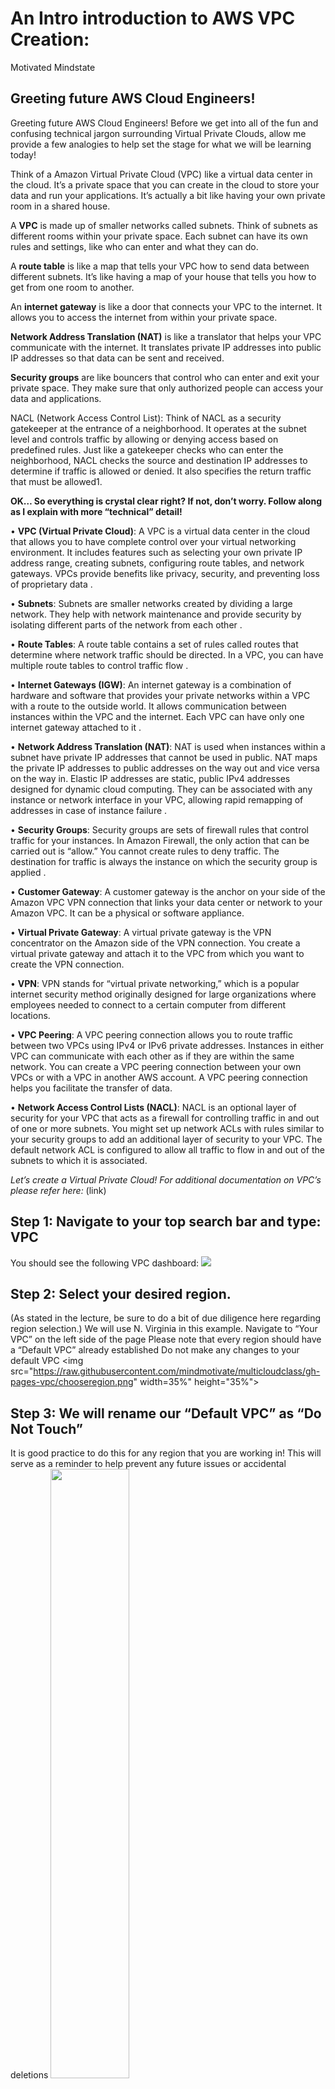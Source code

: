 # An Intro introduction to AWS VPC Creation:  

Motivated Mindstate



## Greeting future AWS Cloud Engineers! <a name="example-templates-autoscaling-full-stack-template"></a>
Greeting future AWS Cloud Engineers!
Before we get into all of the fun and confusing technical jargon surrounding Virtual Private Clouds, allow me provide a few analogies to help set the stage for what we will be learning today!

Think of a Amazon Virtual Private Cloud (VPC)  like a virtual data center in the cloud. It’s a private space that you can create in the cloud to store your data and run your applications. It’s actually a bit like having your own private room in a shared house.

A **VPC** is made up of smaller networks called subnets. Think of subnets as different rooms within your private space. Each subnet can have its own rules and settings, like who can enter and what they can do. 

A **route table** is like a map that tells your VPC how to send data between different subnets. It’s like having a map of your house that tells you how to get from one room to another.

An **internet gateway** is like a door that connects your VPC to the internet. It allows you to access the internet from within your private space.

**Network Address Translation (NAT)** is like a translator that helps your VPC communicate with the internet. It translates private IP addresses into public IP addresses so that data can be sent and received.

**Security groups** are like bouncers that control who can enter and exit your private space. They make sure that only authorized people can access your data and applications.

NACL (Network Access Control List): Think of NACL as a security gatekeeper at the entrance of a neighborhood. It operates at the subnet level and controls traffic by allowing or denying access based on predefined rules. Just like a gatekeeper checks who can enter the neighborhood, NACL checks the source and destination IP addresses to determine if traffic is allowed or denied. It also specifies the return traffic that must be allowed1.

**OK… So everything is crystal clear right?
If not, don’t worry. Follow along as  I explain with more “technical” detail!**  

•	**VPC (Virtual Private Cloud)**: A VPC is a virtual data center in the cloud that allows you to have complete control over your virtual networking environment. It includes features such as selecting your own private IP address range, creating subnets, configuring route tables, and network gateways. VPCs provide benefits like privacy, security, and preventing loss of proprietary data .

•	**Subnets**: Subnets are smaller networks created by dividing a large network. They help with network maintenance and provide security by isolating different parts of the network from each other .

•	**Route Tables**: A route table contains a set of rules called routes that determine where network traffic should be directed. In a VPC, you can have multiple route tables to control traffic flow .

•	**Internet Gateways (IGW)**: An internet gateway is a combination of hardware and software that provides your private networks within a VPC with a route to the outside world. It allows communication between instances within the VPC and the internet. Each VPC can have only one internet gateway attached to it .

•	**Network Address Translation (NAT)**: NAT is used when instances within a subnet have private IP addresses that cannot be used in public. NAT maps the private IP addresses to public addresses on the way out and vice versa on the way in. Elastic IP addresses are static, public IPv4 addresses designed for dynamic cloud computing. They can be associated with any instance or network interface in your VPC, allowing rapid remapping of addresses in case of instance failure .

•	**Security Groups**: Security groups are sets of firewall rules that control traffic for your instances. In Amazon Firewall, the only action that can be carried out is “allow.” You cannot create rules to deny traffic. The destination for traffic is always the instance on which the security group is applied .

•	**Customer Gateway**: A customer gateway is the anchor on your side of the Amazon VPC VPN connection that links your data center or network to your Amazon VPC. It can be a physical or software appliance.

•	**Virtual Private Gateway**: A virtual private gateway is the VPN concentrator on the Amazon side of the VPN connection. You create a virtual private gateway and attach it to the VPC from which you want to create the VPN connection.

•	**VPN**: VPN stands for “virtual private networking,” which is a popular internet security method originally designed for large organizations where employees needed to connect to a certain computer from different locations.

•	**VPC Peering**: A VPC peering connection allows you to route traffic between two VPCs using IPv4 or IPv6 private addresses. Instances in either VPC can communicate with each other as if they are within the same network. You can create a VPC peering connection between your own VPCs or with a VPC in another AWS account. A VPC peering connection helps you facilitate the transfer of data.

•	**Network Access Control Lists (NACL)**: NACL is an optional layer of security for your VPC that acts as a firewall for controlling traffic in and out of one or more subnets. You might set up network ACLs with rules similar to your security groups to add an additional layer of security to your VPC. The default network ACL is configured to allow all traffic to flow in and out of the subnets to which it is associated.

*Let’s create a Virtual Private Cloud!
For additional documentation on VPC’s please refer here:* (link)

## Step 1: Navigate to your top search bar and type: VPC
You should see the following VPC dashboard:
<img src="https://raw.githubusercontent.com/mindmotivate/multicloudclass/gh-pages-rdp/launchinstance.JPG">


## Step 2: Select your desired region. 
(As stated in the lecture, be sure to do a bit of due diligence here regarding region selection.) We will use N. Virginia in this example.
Navigate to “Your VPC” on the left side of the page
Please note that every region should have a “Default VPC” already established
Do not make any changes to your default VPC
<img src="https://raw.githubusercontent.com/mindmotivate/multicloudclass/gh-pages-vpc/chooseregion.png" width=35%" height="35%">
## Step 3: We will rename our “Default VPC” as “Do Not Touch” 
It is good practice to do this for any region that you are working in!
This will serve as a reminder to help prevent any future issues or accidental deletions 
<img src="https://raw.githubusercontent.com/mindmotivate/multicloudclass/gh-pages-vpc/vpcintances.png" width="50%" height="50%">


## Step 4: Click “Create VPC” 

Click: “VPC and more”
This gives you a visual representation while you build your VPC
<img src="https://raw.githubusercontent.com/mindmotivate/multicloudclass/gh-pages-vpc/fullcreatevpcscreen.png" width="75%" height="75%">
Name your VPC (with one word only )
Do not include “white spaces” in your naming conventions
In this example we will name it: “firstvpc”
As a general rule: Don’t use default VPC’s, it’s lazy and unprofessional


Intro to OCTECT’s
A few basic concepts related to IP address format:<br> 
Concept	Definition	Example<br>
<img src="https://raw.githubusercontent.com/mindmotivate/multicloudclass/gh-pages-vpc/octect_table.JPG" width="75%" height="75%">














Change the “IPv4 CIDR block” (main network) default from 10.0.0.0/16 to another starting IP address using the following conditions…<br>
•	Your region needs an identifying number<br> 
•	Choose a number that is easy to remember<br>
•	This can be your own original number (preferably two digits)<br> 

This number will replace the second “Octet” in the address ONLY<br>
Example: North Virginia 10.*36*.0.0/16<br>
Do not change the Third and Fourth OCTET in the address<br>
Example: North Virginia 10.36.0.0/16<br>
Do not change the LAST number in the address (Host)
Example: North Virginia 10.36.0.0/16
<img src="">
Sample Region Identifiers:<br>
Ireland:32<br>
Tokyo:97<br>
Virginia:76 <br>
Paris:94<br>
<img src="">
For the purposes of this tutorial, we will define a specific range for each cloud provider. These are the ranges with which you can obtain a value for your second octet (for this tutorial)<br>

AWS: 10.1-99.0.0/16<br>
Azure: 10.200-255.0.0/16<br>
Google Cloud/Oracle: 10.10-199.0.0/16<br>
<img src="">

You can have the same network in two different areas however if they are joined, they will NOT WORK. This is what’s referred to as overlap. 
<img src="">




Next We will choose the Availability Zones

Firstly, Check to see how many AV’s you have in your region!
Do your due diligence here!  The zone selection if of the upmpost importance. Please consider the following:
•	N. Virgina has 3 regions<br>
•	California does not have an “a” ZONE<br>
•	In Sao Paulo AV “b” is not available (even though it is displayed on the site)<br>
•	Some regulations require 4 AZ’s you must clarify with your company before proceeding<br>
•	If you have a domain registration or get a security cert. for your domain, you need to be in N. Virginia region (regardless if your global)<br>
*You need to understand which regions have which services available<br>
<img src="">
In our tutorial we will choose the following:<br>
•	We will choose the following number of Availability Zones: 3<br>
•	We will choose the following number of Pubic Subnets: 3<br>
•	We will choose the following number of Private Subnets: 3<br>
Your screen should look similar to this:<br>
<img src="https://raw.githubusercontent.com/mindmotivate/multicloudclass/gh-pages-vpc/avzone.png width="50%" height="50%"">


Next, we will plan out our Subnet routing!
Create an entirely separate document in order to plan out our routing
*You must do this to remove confusion
<img src="">
Take quick look at the following subnet diagram:
It represents or previously specified requirements
There are 3 availability zones shown
There is a public and private subnet in each zone
 <img src="">





Layout
We will create a list of 6 items based off our AZ / Sub net requirements
Let’s layout our plan first….
We have specified that each zone has a public and private subnet<br>
       1. public / zone A<br>
2.public / zone B<br>
3.public / zone C<br>
4.private / zone A<br>
5.private/ zone B<br>
6.private / zone C<br>
<img src="">
Subnet Plan
We will now add the subnet values based of our previously determined
CDIR of: 10.36.0.0/16
<img src="">
We will list out 6 subnets:
Notice how the first two octets are the same as our CDIR
Also note how the last number in now 24 (this is due to binary which will be explained in another tutorial)
1. 10.36.0.0/24
2. 10.36.0.0/24
3. 10.36.0.0/24
4. 10.36.0.0/24
5. 10.36.0.0/24
6. 10.36.0.0/24
<img src="https://raw.githubusercontent.com/mindmotivate/multicloudclass/gh-pages-vpc/first2octects.JPG" width="60%" height="60%">
<img src="https://raw.githubusercontent.com/mindmotivate/multicloudclass/gh-pages-vpc/hostnumber.JPG" width="65%" height="65%">

You cannot have the name subnet in multiple regions
You can only have one public per av zone
You can however, have multiple privates per av
Regarding
1 digit is public
2 digits in private
<img src="">
1. 10.36.1.0/24  (ensure that the 2nd octet is a single digit) public / zone A
2. 10.36.2.0/24 (ensure that the 2nd octet is a single digit) public / zone B
3. 10.36.3.0/24 (ensure that the 2nd octet is a single digit) public / zone C
4. 10.36.11.0/24 (ensure that the 2nd octet is two digits) private / zone A
5. 10.36.12.0/24 (ensure that the 2nd octet is two digits) private / zone B
6. 10.36.13.0/24 (ensure that the 2nd octet is two digits) private / zone C
<img src="">
Here is an example of the completed subnet planning sheet:

North Virginia 10.36.0.0/16:
10.36.1.0/24 = subnet public 1A 
10.36.2.0/24 = subnet public 1B 
10.36.3.0/24 = subnet public 1C 

10.36.11.0/24 = subnet private 1A 
10.36.12.0/24 = subnet private 1B 
10.36.13.0/24 = subnet private 1C 

<img src="https://raw.githubusercontent.com/mindmotivate/multicloudclass/gh-pages-vpc/completedplanningsheet.JPG" width="50%" height="50%">

Next, we will enter our Subnet routing into AWS 

Note: if you accidentally enter a “white space” you will not see the numerical value here:
Please ensure there are no white spaces or else your network will not work properly!
<img src="">
Make the following selections:<br>
NAT Gateway (in 1 AZ)<br>
VPC endpoints(default)<br>

Check and RE-CHECK everything before proceeding!

Create VPC
Wait several minutes for process to complete
 
As a side note, your NAT will be created during this phase

 <img src="https://raw.githubusercontent.com/mindmotivate/multicloudclass/gh-pages-vpc/createvpcwaitscreen.png" width="50%" height="50%">








Second Example
In this example we use Tokyo as our region
However. Tokyo does not have a region C
But it will in the future therefore we will plan for a C but noted that it Is not in use!
Tokyo 10.97.0.0/16:
10.97.1.0/24 = subnet public 1A 
10.97.2.0/24 = subnet public 1B 
10.97.3.0/24 = subnet public 1C  not in use
10.97.4.0/24 = subnet public 1D 

10.97.11.0/24 = subnet private 1A 
10.97.12.0/24 = subnet private 1B 
10.97.13.0/24 = subnet private 1C  not in use
10.97.14.0/24 = subnet private 1D

<img src="">
Create Security Groups for each VPC
Configure Network settings

Review your instance to mak sure it in public1 (or any public)
Auto assign pulic 
Enable!!!!

Review you summary detail before launching your instance!


<img src="">
To create an EC2 instance, follow these instructions:
Launch the AWS Management Console.
Navigate to the Amazon EC2 service.
Click on "Launch Instance" to start the instance creation process. In this example we will name our instance "Windowsbox"

<img src="">
Teardown Procedure
There is a specific order that you must follow when tearing down resources in AWS VPC. 
1.	Detach the NAT gateways: If NAT gateways are present in the VPC, delete them. It will take few minutes to be patient.
2.	Release Elastic IPs: You cannot release the Elastic IP’s until the NAT gateways deletion process has completed.
3.	Delete all resources: Before deleting the VPC, ensure that all resources within the VPC are deleted. This includes EC2 instances.
4.	Delete security groups: While you will not be charged for security groups, you can delete all security groups associated with the VPC. (Please do not delete the Default!)
5.	Delete VPC: Finally, delete the VPC itself.
<img src="https://raw.githubusercontent.com/mindmotivate/multicloudclass/gh-pages-vpc/TeardownJPG.JPG" width="75%" height="75%">
   
